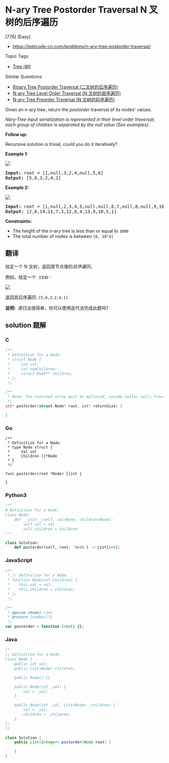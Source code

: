 # N-ary Tree Postorder Traversal N 叉树的后序遍历

[776] [Easy]

- https://leetcode-cn.com/problems/n-ary-tree-postorder-traversal/

Topic Tags:

- [Tree (树)](https://leetcode-cn.com/tag/tree/)

Similar Questions:

- [Binary Tree Postorder Traversal (二叉树的后序遍历)](https://leetcode-cn.com/problems/binary-tree-postorder-traversal/)
- [N-ary Tree Level Order Traversal (N 叉树的层序遍历)](https://leetcode-cn.com/problems/n-ary-tree-level-order-traversal/)
- [N-ary Tree Preorder Traversal (N 叉树的前序遍历)](https://leetcode-cn.com/problems/n-ary-tree-preorder-traversal/)

Given an n-ary tree, return the _postorder_ traversal of its nodes' values.

_Nary-Tree input serialization is represented in their level order traversal, each group of children is separated by the null value (See examples)._

**Follow up:**

Recursive solution is trivial, could you do it iteratively?

**Example 1:**

![](https://assets.leetcode.com/uploads/2018/10/12/narytreeexample.png)

<pre><strong>Input:</strong> root = [1,null,3,2,4,null,5,6]
<strong>Output:</strong> [5,6,3,2,4,1]
</pre>

**Example 2:**

![](https://assets.leetcode.com/uploads/2019/11/08/sample_4_964.png)

<pre><strong>Input:</strong> root = [1,null,2,3,4,5,null,null,6,7,null,8,null,9,10,null,null,11,null,12,null,13,null,null,14]
<strong>Output:</strong> [2,6,14,11,7,3,12,8,4,13,9,10,5,1]
</pre>

**Constraints:**

- The height of the n-ary tree is less than or equal to `1000`
- The total number of nodes is between `[0, 10^4]`

## 翻译

给定一个 N 叉树，返回其节点值的*后序遍历*。

例如，给定一个  `3叉树` :

![](https://assets.leetcode-cn.com/aliyun-lc-upload/uploads/2018/10/12/narytreeexample.png)

返回其后序遍历: `[5,6,3,2,4,1]`.

**说明:**  递归法很简单，你可以使用迭代法完成此题吗?

## solution 题解

### C

```c
/**
 * Definition for a Node.
 * struct Node {
 *     int val;
 *     int numChildren;
 *     struct Node** children;
 * };
 */

/**
 * Note: The returned array must be malloced, assume caller calls free().
 */
int* postorder(struct Node* root, int* returnSize) {

}
```

### Go

```golang
/**
 * Definition for a Node.
 * type Node struct {
 *     Val int
 *     Children []*Node
 * }
 */

func postorder(root *Node) []int {

}
```

### Python3

```python
"""
# Definition for a Node.
class Node:
    def __init__(self, val=None, children=None):
        self.val = val
        self.children = children
"""

class Solution:
    def postorder(self, root: 'Node') -> List[int]:

```

### JavaScript

```javascript
/**
 * // Definition for a Node.
 * function Node(val,children) {
 *    this.val = val;
 *    this.children = children;
 * };
 */

/**
 * @param {Node} root
 * @return {number[]}
 */
var postorder = function (root) {};
```

### Java

```java
/*
// Definition for a Node.
class Node {
    public int val;
    public List<Node> children;

    public Node() {}

    public Node(int _val) {
        val = _val;
    }

    public Node(int _val, List<Node> _children) {
        val = _val;
        children = _children;
    }
};
*/

class Solution {
    public List<Integer> postorder(Node root) {

    }
}
```
